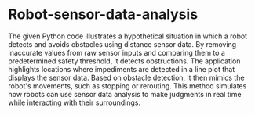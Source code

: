 # Robot-sensor-data-analysis
The given Python code illustrates a hypothetical situation in which a robot detects and avoids obstacles using distance sensor data.  By removing inaccurate values from raw sensor inputs and comparing them to a predetermined safety threshold, it detects obstructions.  The application highlights locations where impediments are detected in a line plot that displays the sensor data.  Based on obstacle detection, it then mimics the robot's movements, such as stopping or rerouting.  This method simulates how robots can use sensor data analysis to make judgments in real time while interacting with their surroundings.
